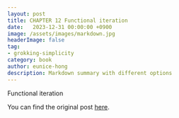```yaml
---
layout: post
title: CHAPTER 12 Functional iteration
date:   2023-12-31 00:00:00 +0900
image: /assets/images/markdown.jpg
headerImage: false
tag:
- grokking-simplicity
category: book
author: eunice-hong
description: Markdown summary with different options
---
```


Functional iteration

You can find the original post [here](https://livebook.manning.com/book/grokking-simplicity/chapter-12/).
